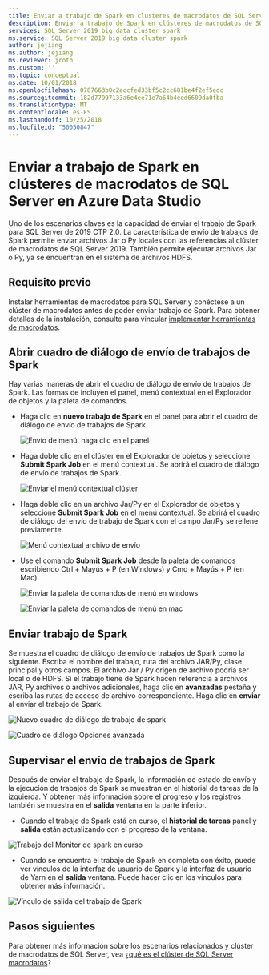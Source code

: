 ```yaml
---
title: Enviar a trabajo de Spark en clústeres de macrodatos de SQL Server en Azure Data Studio
description: Enviar a trabajo de Spark en clústeres de macrodatos de SQL Server en Azure Data Studio
services: SQL Server 2019 big data cluster spark
ms.service: SQL Server 2019 big data cluster spark
author: jejiang
ms.author: jejiang
ms.reviewer: jroth
ms.custom: ''
ms.topic: conceptual
ms.date: 10/01/2018
ms.openlocfilehash: 0787663b0c2eccfed33bf5c2cc681be4f2ef5edc
ms.sourcegitcommit: 182d77997133a6e4ee71e7a64b4eed6609da0fba
ms.translationtype: MT
ms.contentlocale: es-ES
ms.lasthandoff: 10/25/2018
ms.locfileid: "50050847"
---
```

# <a name="submit-spark-job-on-sql-server-big-data-clusters-in-azure-data-studio"></a>Enviar a trabajo de Spark en clústeres de macrodatos de SQL Server en Azure Data Studio

Uno de los escenarios claves es la capacidad de enviar el trabajo de Spark para SQL Server de 2019 CTP 2.0. La característica de envío de trabajos de Spark permite enviar archivos Jar o Py locales con las referencias al clúster de macrodatos de SQL Server 2019. También permite ejecutar archivos Jar o Py, ya se encuentran en el sistema de archivos HDFS. 

## <a name="prerequisite"></a>Requisito previo 
Instalar herramientas de macrodatos para SQL Server y conéctese a un clúster de macrodatos antes de poder enviar trabajo de Spark. Para obtener detalles de la instalación, consulte para vincular [implementar herramientas de macrodatos](deploy-big-data-tools.md).

## <a name="open-spark-job-submission-dialog"></a>Abrir cuadro de diálogo de envío de trabajos de Spark
Hay varias maneras de abrir el cuadro de diálogo de envío de trabajos de Spark. Las formas de incluyen el panel, menú contextual en el Explorador de objetos y la paleta de comandos.

+ Haga clic en **nuevo trabajo de Spark** en el panel para abrir el cuadro de diálogo de envío de trabajos de Spark.

    ![Envío de menú, haga clic en el panel ](./media/submit-spark-job/new-spark-job.png)
 
+ Haga doble clic en el clúster en el Explorador de objetos y seleccione **Submit Spark Job** en el menú contextual. Se abrirá el cuadro de diálogo de envío de trabajos de Spark.  
 
    ![Enviar el menú contextual clúster](./media/submit-spark-job/submit-spark-job.png)

+ Haga doble clic en un archivo Jar/Py en el Explorador de objetos y seleccione **Submit Spark Job** en el menú contextual. Se abrirá el cuadro de diálogo del envío de trabajo de Spark con el campo Jar/Py se rellene previamente. 
 
    ![Menú contextual archivo de envío](./media/submit-spark-job/submit-spark-job-2.png)

+ Use el comando **Submit Spark Job** desde la paleta de comandos escribiendo Ctrl + Mayús + P (en Windows) y Cmd + Mayús + P (en Mac).

    ![Enviar la paleta de comandos de menú en windows](./media/submit-spark-job/submit-spark-job-3.png)

    ![Enviar la paleta de comandos de menú en mac](./media/submit-spark-job/submit-spark-job-4.png)
  
 
## <a name="submit-spark-job"></a>Enviar trabajo de Spark 
Se muestra el cuadro de diálogo de envío de trabajos de Spark como la siguiente. Escriba el nombre del trabajo, ruta del archivo JAR/Py, clase principal y otros campos. El archivo Jar / Py origen de archivo podría ser local o de HDFS. Si el trabajo tiene de Spark hacen referencia a archivos JAR, Py archivos o archivos adicionales, haga clic en **avanzadas** pestaña y escriba las rutas de acceso de archivo correspondiente. Haga clic en **enviar** al enviar el trabajo de Spark.
 
![Nuevo cuadro de diálogo de trabajo de spark](./media/submit-spark-job/submit-spark-job-section.png)

![Cuadro de diálogo Opciones avanzada](./media/submit-spark-job/submit-spark-job-section-1.png)

## <a name="monitor-spark-job-submission"></a>Supervisar el envío de trabajos de Spark
Después de enviar el trabajo de Spark, la información de estado de envío y la ejecución de trabajos de Spark se muestran en el historial de tareas de la izquierda. Y obtener más información sobre el progreso y los registros también se muestra en el **salida** ventana en la parte inferior.
+ Cuando el trabajo de Spark está en curso, el **historial de tareas** panel y **salida** están actualizando con el progreso de la ventana.

![Trabajo del Monitor de spark en curso](./media/submit-spark-job/monitor-spark-job-submission.png)

+ Cuando se encuentra el trabajo de Spark en completa con éxito, puede ver vínculos de la interfaz de usuario de Spark y la interfaz de usuario de Yarn en el **salida** ventana. Puede hacer clic en los vínculos para obtener más información.

![Vínculo de salida del trabajo de Spark](./media/submit-spark-job/monitor-spark-job-submission-2.png)

## <a name="next-steps"></a>Pasos siguientes
Para obtener más información sobre los escenarios relacionados y clúster de macrodatos de SQL Server, vea [¿qué es el clúster de SQL Server macrodatos](big-data-cluster-overview.md)?

